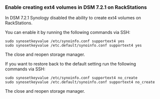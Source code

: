 ### Enable creating ext4 volumes in DSM 7.2.1 on RackStations

In DSM 7.2.1 Synology disabled the ability to create ext4 volumes on RackStations.

You can enable it by running the following commands via SSH:
```
sudo synosetkeyvalue /etc/synoinfo.conf supportext4 yes
sudo synosetkeyvalue /etc.default/synoinfo.conf supportext4 yes
```
The close and reopen storage manager. 

If you want to restore back to the default setting run the following commands via SSH:
```
sudo synosetkeyvalue /etc/synoinfo.conf supportext4 no_create
sudo synosetkeyvalue /etc.default/synoinfo.conf supportext4 no_create
```
The close and reopen storage manager. 

